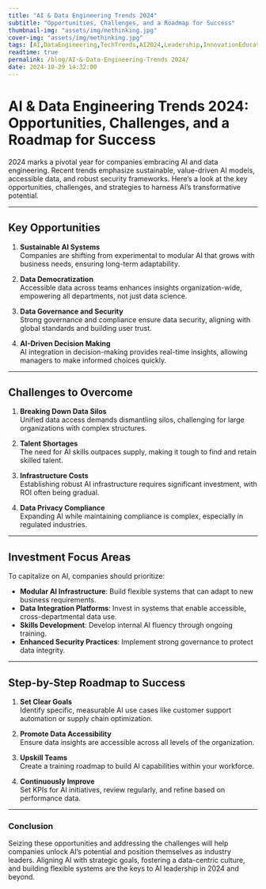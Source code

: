 ```yaml
---
title: "AI & Data Engineering Trends 2024"
subtitle: "Opportunities, Challenges, and a Roadmap for Success"
thumbnail-img: "assets/img/methinking.jpg"
cover-img: "assets/img/methinking.jpg"
tags: [AI,DataEngineering,TechTrends,AI2024,Leadership,InnovationEducation]
readtime: true
permalink: /blog/AI-&-Data-Engineering-Trends 2024/
date: 2024-10-29 14:32:00
---
```

# AI & Data Engineering Trends 2024: Opportunities, Challenges, and a Roadmap for Success

2024 marks a pivotal year for companies embracing AI and data engineering. Recent trends emphasize sustainable, value-driven AI models, accessible data, and robust security frameworks. Here’s a look at the key opportunities, challenges, and strategies to harness AI’s transformative potential.

---

## Key Opportunities

1. **Sustainable AI Systems**  
   Companies are shifting from experimental to modular AI that grows with business needs, ensuring long-term adaptability.

2. **Data Democratization**  
   Accessible data across teams enhances insights organization-wide, empowering all departments, not just data science.

3. **Data Governance and Security**  
   Strong governance and compliance ensure data security, aligning with global standards and building user trust.

4. **AI-Driven Decision Making**  
   AI integration in decision-making provides real-time insights, allowing managers to make informed choices quickly.

---

## Challenges to Overcome

1. **Breaking Down Data Silos**  
   Unified data access demands dismantling silos, challenging for large organizations with complex structures.

2. **Talent Shortages**  
   The need for AI skills outpaces supply, making it tough to find and retain skilled talent.

3. **Infrastructure Costs**  
   Establishing robust AI infrastructure requires significant investment, with ROI often being gradual.

4. **Data Privacy Compliance**  
   Expanding AI while maintaining compliance is complex, especially in regulated industries.

---

## Investment Focus Areas

To capitalize on AI, companies should prioritize:

- **Modular AI Infrastructure**: Build flexible systems that can adapt to new business requirements.
- **Data Integration Platforms**: Invest in systems that enable accessible, cross-departmental data use.
- **Skills Development**: Develop internal AI fluency through ongoing training.
- **Enhanced Security Practices**: Implement strong governance to protect data integrity.

---

## Step-by-Step Roadmap to Success

1. **Set Clear Goals**  
   Identify specific, measurable AI use cases like customer support automation or supply chain optimization.

2. **Promote Data Accessibility**  
   Ensure data insights are accessible across all levels of the organization.

3. **Upskill Teams**  
   Create a training roadmap to build AI capabilities within your workforce.

4. **Continuously Improve**  
   Set KPIs for AI initiatives, review regularly, and refine based on performance data.

---

### Conclusion

Seizing these opportunities and addressing the challenges will help companies unlock AI’s potential and position themselves as industry leaders. Aligning AI with strategic goals, fostering a data-centric culture, and building flexible systems are the keys to AI leadership in 2024 and beyond.
